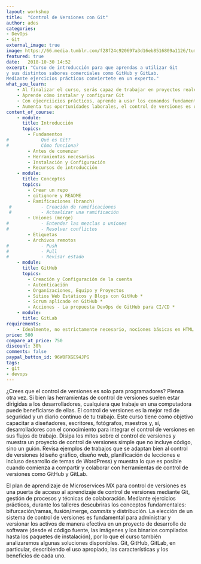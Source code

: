 ```yaml
---
layout: workshop
title:  "Control de Versiones con Git"
author: ades
categories: 
- DevOps
- Git
external_image: true
image: https://66.media.tumblr.com/f28f24c920697a3d16eb8516809a1126/tumblr_oexx70j3ev1tomxvuo9_1280.jpg
featured: true
date:   2018-10-30 14:52
excerpt: "Curso de introducción para que aprendas a utilizar Git
y sus distintos sabores comerciales como GitHub y GitLab.
Mediante ejercicios prácticos conviertete en un experto."
what_you_learn:
    - Al finalizar el curso, serás capaz de trabajar en proyectos reales utilizando Git, GitHub o GitLab.
    - Aprende cómo instalar y configurar Git
    - Con ejecrciicios prácticos, aprende a usar los comandos fundamentales.
    - Aumenta tus oportunidades laborales, el control de versiones es una habilidad indispensable.
content_of_course:
    - module:
      title: Introducción
      topics:
        - Fundamentos
#            Qué es Git?
#            Cómo funciona?
        - Antes de comenzar
        - Herramientas necesarias
        - Instalación y Configuración
        - Recursos de introducción
    - module:
      title: Conceptos
      topics:
        - Crear un repo
        - gitignore y README
        - Ramificaciones (branch)
 #           - Creación de ramificaciones
 #           - Actualizar una ramificación
        - Uniones (merge)
#            - Entender las mezclas o uniones
#            - Resolver conflictos
        - Etiquetas
        - Archivos remotos
#            - Push
#            - Pull
#            - Revisar estado
    - module:
      title: GitHub
      topics:
        - Creación y Configuración de la cuenta
        - Autenticación
        - Organizaciones, Equipo y Proyectos
        - Sitios Web Estáticos y Blogs con GitHub *
        - Scrum aplicado en GitHub *
        - Acciones - La propuesta DevOps de GitHub para CI/CD *
    - module:
      title: GitLab
requirements:
    - Idealmente, no estrictamente necesario, nociones básicas en HTML y comandos básicos de Linux.
price: 500
compare_at_price: 750
discount: 30%
comments: false
paypal_button_id: 96W8FXGE94JPG
tags:
- git
- devops
---
```


¿Crees que el control de versiones es solo para programadores? Piensa otra vez.
Si bien las herramientas de control de versiones suelen estar dirigidas a los desarrolladores,
cualquiera que trabaje en una computadora puede beneficiarse de ellas.
El control de versiones es la mejor red de seguridad y un diario continuo de tu trabajo.
Este curso tiene como objetivo capacitar a diseñadores, escritores, fotógrafos, maestros y, sí,
desarrolladores con el conocimiento para integrar el control de versiones en sus flujos de trabajo.
Disipa los mitos sobre el control de versiones y muestra un proyecto de control de versiones simple
que no incluye código, sino un guión. Revisa ejemplos de trabajos que se adaptan bien al control de
versiones (diseño gráfico, diseño web, planificación de lecciones e incluso desarrollo de temas de WordPress)
y muestra lo que es posible cuando comienza a compartir y colaborar con herramientas de control de
versiones como GitHub y GitLab.

El plan de aprendizaje de Microservices MX para control de versiones es una puerta de acceso
al aprendizaje de control de versiones mediante Git, gestión de procesos y técnicas de colaboración.
Mediante ejercicios prácticos, durante los talleres descubriras los conceptos fundamentales:
bifurcación/ramas, fusión/merge, _commits_ y distribución. La elección de un sistema de control de versiones
es fundamental para administrar y versionar los activos de manera efectiva en un proyecto
de desarrollo de software (desde el código fuente, las imágenes y los binarios compilados
hasta los paquetes de instalación), por lo que el curso también analizaremos algunas soluciones disponibles.
Git, GitHub, GitLab, en particular, describiendo el uso apropiado, las características y los beneficios de cada uno.

